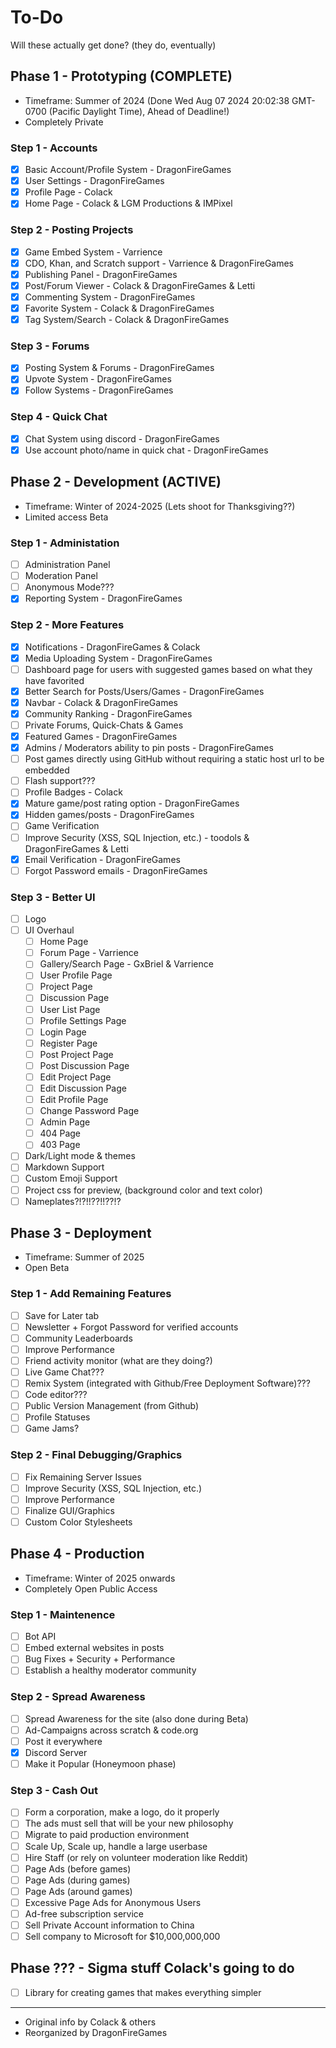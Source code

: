# To-Do

Will these actually get done?
(they do, eventually)

## Phase 1 - Prototyping (COMPLETE)

-   Timeframe: Summer of 2024
    (Done Wed Aug 07 2024 20\:02:38 GMT-0700 (Pacific Daylight Time), Ahead of Deadline!)
-   Completely Private

### Step 1 - Accounts

-   [x] Basic Account/Profile System - DragonFireGames
-   [x] User Settings - DragonFireGames
-   [x] Profile Page - Colack
-   [x] Home Page - Colack & LGM Productions & IMPixel

### Step 2 - Posting Projects

-   [x] Game Embed System - Varrience
-   [x] CDO, Khan, and Scratch support - Varrience & DragonFireGames
-   [x] Publishing Panel - DragonFireGames
-   [x] Post/Forum Viewer - Colack & DragonFireGames & Letti
-   [x] Commenting System - DragonFireGames
-   [x] Favorite System - Colack & DragonFireGames
-   [x] Tag System/Search - Colack & DragonFireGames

### Step 3 - Forums

-   [x] Posting System & Forums - DragonFireGames
-   [x] Upvote System - DragonFireGames
-   [x] Follow Systems - DragonFireGames

### Step 4 - Quick Chat

-   [x] Chat System using discord - DragonFireGames
-   [x] Use account photo/name in quick chat - DragonFireGames

## Phase 2 - Development (ACTIVE)

-   Timeframe: Winter of 2024-2025 (Lets shoot for Thanksgiving??)
-   Limited access Beta

### Step 1 - Administation

-   [ ] Administration Panel
-   [ ] Moderation Panel
-   [ ] Anonymous Mode???
-   [x] Reporting System - DragonFireGames

### Step 2 - More Features

-   [x] Notifications - DragonFireGames & Colack
-   [x] Media Uploading System - DragonFireGames
-   [ ] Dashboard page for users with suggested games based on what they have favorited
-   [x] Better Search for Posts/Users/Games - DragonFireGames
-   [x] Navbar - Colack & DragonFireGames
-   [x] Community Ranking - DragonFireGames
-   [ ] Private Forums, Quick-Chats & Games
-   [x] Featured Games - DragonFireGames
-   [x] Admins / Moderators ability to pin posts - DragonFireGames
-   [ ] Post games directly using GitHub without requiring a static host url to be embedded
-   [ ] Flash support???
-   [ ] Profile Badges - Colack
-   [x] Mature game/post rating option - DragonFireGames
-   [x] Hidden games/posts - DragonFireGames
-   [ ] Game Verification
-   [ ] Improve Security (XSS, SQL Injection, etc.) - toodols & DragonFireGames & Letti
-   [x] Email Verification - DragonFireGames
-   [ ] Forgot Password emails - DragonFireGames

### Step 3 - Better UI

-   [ ] Logo
-   [ ] UI Overhaul
    -   [ ] Home Page
    -   [ ] Forum Page - Varrience
    -   [ ] Gallery/Search Page - GxBriel & Varrience
    -   [ ] User Profile Page
    -   [ ] Project Page
    -   [ ] Discussion Page
    -   [ ] User List Page
    -   [ ] Profile Settings Page
    -   [ ] Login Page
    -   [ ] Register Page
    -   [ ] Post Project Page
    -   [ ] Post Discussion Page
    -   [ ] Edit Project Page
    -   [ ] Edit Discussion Page
    -   [ ] Edit Profile Page
    -   [ ] Change Password Page
    -   [ ] Admin Page
    -   [ ] 404 Page
    -   [ ] 403 Page
-   [ ] Dark/Light mode & themes
-   [ ] Markdown Support
-   [ ] Custom Emoji Support
-   [ ] Project css for preview, (background color and text color)
-   [ ] Nameplates?!?!!??!!??!?

## Phase 3 - Deployment

-   Timeframe: Summer of 2025
-   Open Beta

### Step 1 - Add Remaining Features

-   [ ] Save for Later tab
-   [ ] Newsletter + Forgot Password for verified accounts
-   [ ] Community Leaderboards
-   [ ] Improve Performance
-   [ ] Friend activity monitor (what are they doing?)
-   [ ] Live Game Chat???
-   [ ] Remix System (integrated with Github/Free Deployment Software)???
-   [ ] Code editor???
-   [ ] Public Version Management (from Github)
-   [ ] Profile Statuses
-   [ ] Game Jams?

### Step 2 - Final Debugging/Graphics

-   [ ] Fix Remaining Server Issues
-   [ ] Improve Security (XSS, SQL Injection, etc.)
-   [ ] Improve Performance
-   [ ] Finalize GUI/Graphics
-   [ ] Custom Color Stylesheets

## Phase 4 - Production

-   Timeframe: Winter of 2025 onwards
-   Completely Open Public Access

### Step 1 - Maintenence

-   [ ] Bot API
-   [ ] Embed external websites in posts
-   [ ] Bug Fixes + Security + Performance
-   [ ] Establish a healthy moderator community

### Step 2 - Spread Awareness

-   [ ] Spread Awareness for the site (also done during Beta)
-   [ ] Ad-Campaigns across scratch & code.org
-   [ ] Post it everywhere
-   [x] Discord Server
-   [ ] Make it Popular (Honeymoon phase)

### Step 3 - Cash Out

-   [ ] Form a corporation, make a logo, do it properly
-   [ ] The ads must sell that will be your new philosophy
-   [ ] Migrate to paid production environment
-   [ ] Scale Up, Scale up, handle a large userbase
-   [ ] Hire Staff (or rely on volunteer moderation like Reddit)
-   [ ] Page Ads (before games)
-   [ ] Page Ads (during games)
-   [ ] Page Ads (around games)
-   [ ] Excessive Page Ads for Anonymous Users
-   [ ] Ad-free subscription service
-   [ ] Sell Private Account information to China
-   [ ] Sell company to Microsoft for $10,000,000,000

## Phase ??? - Sigma stuff Colack's going to do

-   [ ] Library for creating games that makes everything simpler

---

-   Original info by Colack & others
-   Reorganized by DragonFireGames

